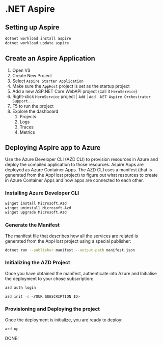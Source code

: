 # .NET Aspire

## Setting up Aspire

```sh
dotnet workload install aspire
dotnet workload update aspire
```

## Create an Aspire Application

1. Open VS
2. Create New Project
3. Select `Aspire Starter Application`
4. Make sure the `AppHost` project is set as the startup project
5. Add a new ASP.NET Core WebAPI project (call it `HeroService`)
6. Right-click `HeroService` project | `Add` | `Add .NET Aspire Orchestrator Support...`
7. F5 to run the project
8. Explore the dashboard
   1. Projects
   2. Logs
   3. Traces
   4. Metrics


## Deploying Aspire app to Azure

Use the Azure Developer CLI (AZD CLI) to provision resources in Azure and deploy the compiled application to those resources. Aspire Apps are deployed as Azure Container Apps. The AZD CLI uses a manifest (that is generated from the AppHost project) to figure out what resources to create in Azure Container Apps and how apps are connected to each other.

### Installing Azure Developer CLI

```sh
winget install Microsoft.Azd
winget uninstall Microsoft.Azd
winget upgrade Microsoft.Azd
```


### Generate the Manifest

The manifest file that describes how all the services are related is generated from the AppHost project using a special publisher:

```sh
dotnet run --publisher manifest --output-path manifest.json
```

### Initializing the AZD Project

Once you have obtained the manifest, authenticate into Azure and Initialise the deployment to your chose subscription:

```sh
azd auth login

azd init -s <YOUR SUBSCRIPTION ID>
```

### Provisioning and Deploying the project

Once the deployment is initialize, you are ready to deploy:

```sh
azd up
```

DONE!
